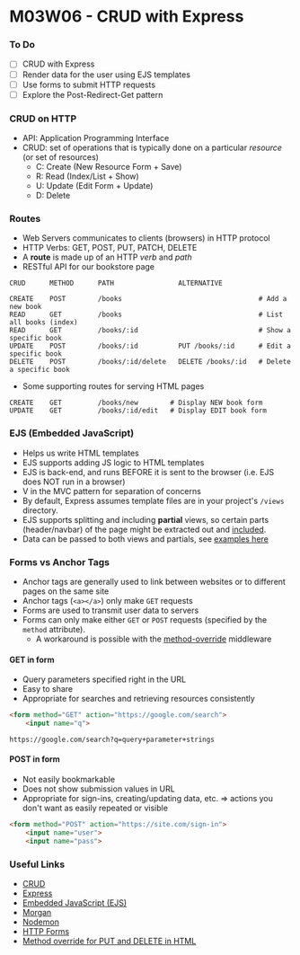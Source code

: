 # M03W06 - CRUD with Express
### To Do
- [ ] CRUD with Express
- [ ] Render data for the user using EJS templates
- [ ] Use forms to submit HTTP requests
- [ ] Explore the Post-Redirect-Get pattern

### CRUD on HTTP
- API: Application Programming Interface
- CRUD: set of operations that is typically done on a particular *resource* (or set of resources)
  - C: Create (New Resource Form + Save)
  - R: Read (Index/List + Show)
  - U: Update (Edit Form + Update)
  - D: Delete

### Routes
- Web Servers communicates to clients (browsers) in HTTP protocol
- HTTP Verbs: GET, POST, PUT, PATCH, DELETE
- A **route** is made up of an HTTP *verb* and *path*
- RESTful API for our bookstore page

```
CRUD      METHOD      PATH                ALTERNATIVE

CREATE    POST        /books                                  # Add a new book
READ      GET         /books                                  # List all books (index)
READ      GET         /books/:id                              # Show a specific book
UPDATE    POST        /books/:id          PUT /books/:id      # Edit a specific book
DELETE    POST        /books/:id/delete   DELETE /books/:id   # Delete a specific book
```

- Some supporting routes for serving HTML pages

```
CREATE    GET         /books/new        # Display NEW book form
UPDATE    GET         /books/:id/edit   # Display EDIT book form
```

### EJS (Embedded JavaScript)
- Helps us write HTML templates
- EJS supports adding JS logic to HTML templates
- EJS is back-end, and runs BEFORE it is sent to the browser (i.e. EJS does NOT run in a browser)
- V in the MVC pattern for separation of concerns
- By default, Express assumes template files are in your project's `/views` directory.
- EJS supports splitting and including **partial** views, so certain parts (header/navbar) of the
  page might be extracted out and [included](https://github.com/mde/ejs#includes).
- Data can be passed to both views and partials, see [examples here](https://www.digitalocean.com/community/tutorials/how-to-use-ejs-to-template-your-node-application#step-4-passing-data-to-views-and-partials)

### Forms vs Anchor Tags
- Anchor tags are generally used to link between websites or to different pages on the same site
- Anchor tags (`<a></a>`) only make `GET` requests
- Forms are used to transmit user data to servers
- Forms can only make either `GET` or `POST` requests (specified by the `method` attribute).
  - A workaround is possible with the [method-override](https://dev.to/moz5691/method-override-for-put-and-delete-in-html-3fp2) middleware

#### GET in form
- Query parameters specified right in the URL
- Easy to share
- Appropriate for searches and retrieving resources consistently

```HTML
<form method="GET" action="https://google.com/search">
    <input name="q">
```

`https://google.com/search?q=query+parameter+strings`

#### POST in form
- Not easily bookmarkable
- Does not show submission values in URL
- Appropriate for sign-ins, creating/updating data, etc. => actions you don't want as easily repeated or visible

```HTML
<form method="POST" action="https://site.com/sign-in">
    <input name="user">
    <input name="pass">
```

### Useful Links
- [CRUD](https://en.wikipedia.org/wiki/Create,_read,_update_and_delete)
- [Express](https://github.com/expressjs/express)
- [Embedded JavaScript (EJS)](https://github.com/mde/ejs)
- [Morgan](https://expressjs.com/en/resources/middleware/morgan.html)
- [Nodemon](https://github.com/remy/nodemon#nodemon)
- [HTTP Forms](https://developer.mozilla.org/en-US/docs/Learn/HTML/Forms/Sending_and_retrieving_form_data)
- [Method override for PUT and DELETE in HTML](https://dev.to/moz5691/method-override-for-put-and-delete-in-html-3fp2)
